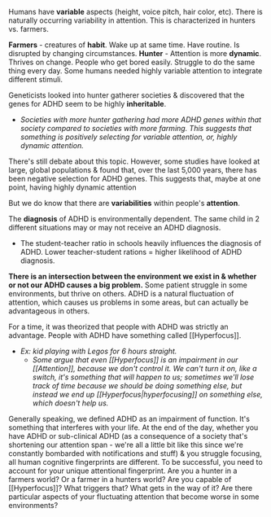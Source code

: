 Humans have **variable** aspects (height, voice pitch, hair color, etc).
There is naturally occurring variability in attention. This is characterized in hunters vs. farmers.

**Farmers** - creatures of **habit**. Wake up at same time. Have routine. Is disrupted by changing circumstances.
**Hunter** - Attention is more **dynamic**. Thrives on change. People who get bored easily. Struggle to do the same thing every day.
Some humans needed highly variable attention to integrate different stimuli.

Geneticists looked into hunter gatherer societies & discovered that the genes for ADHD seem to be highly **inheritable**.
- *Societies with more hunter gathering had more ADHD genes within that society compared to societies with more farming. This suggests that something is positively selecting for variable attention, or, highly dynamic attention.*

There's still debate about this topic. However, some studies have looked at large, global populations & found that, over the last 5,000 years, there has been negative selection for ADHD genes. This suggests that, maybe at one point, having highly dynamic attention

But we do know that there are **variabilities** within people's **attention**.

The **diagnosis** of ADHD is environmentally dependent. The same child in 2 different situations may or may not receive an ADHD diagnosis.
- The student-teacher ratio in schools heavily influences the diagnosis of ADHD. Lower teacher-student rations = higher likelihood of ADHD diagnosis.

**There is an intersection between the environment we exist in & whether or not our ADHD causes a big problem.**
	Some patient struggle in some environments, but thrive on others. ADHD is a natural fluctuation of attention, which causes us problems in some areas, but can actually be advantageous in others.

For a time, it was theorized that people with ADHD was strictly an advantage. People with ADHD have something called [[Hyperfocus]].
- *Ex: kid playing with Legos for 6 hours straight.*
	- *Some argue that even [[Hyperfocus]] is an impairment in our [[Attention]], because we don't control it. We can't turn it on, like a switch, it's something that will happen to us; sometimes we'll lose track of time because we should be doing something else, but instead we end up [[Hyperfocus|hyperfocusing]] on something else, which doesn't help us.*

Generally speaking, we defined ADHD as an impairment of function. It's something that interferes with your life. At the end of the day, whether you have ADHD or sub-clinical ADHD (as a consequence of a society that's shortening our attention span - we're all a little bit like this since we're constantly bombarded with notifications and stuff) & you struggle focusing, all human cognitive fingerprints are different. To be successful, you need to account for your unique attentional fingerprint. Are you a hunter in a farmers world? Or a farmer in a hunters world? Are you capable of [[Hyperfocus]]? What triggers that? What gets in the way of it? Are there particular aspects of your fluctuating attention that become worse in some environments?